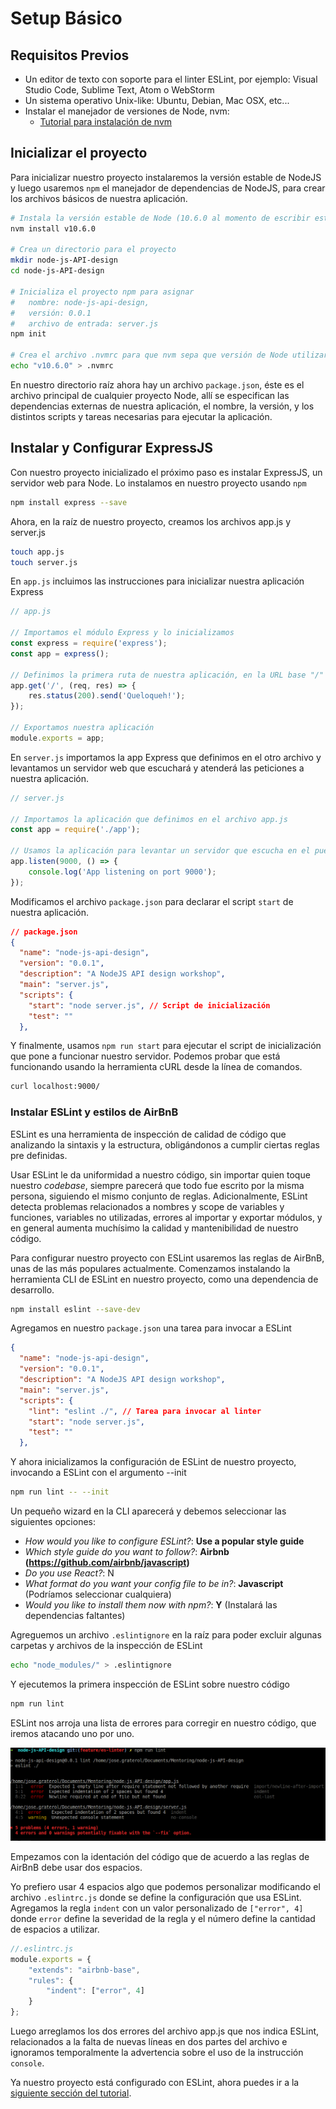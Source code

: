 # Setup Básico

## Requisitos Previos

* Un editor de texto con soporte para el linter ESLint, por ejemplo: Visual Studio Code, Sublime Text, Atom o WebStorm
* Un sistema operativo Unix-like: Ubuntu, Debian, Mac OSX, etc...
* Instalar el manejador de versiones de Node, nvm:
    * [Tutorial para instalación de nvm](https://ingluisbeltran.wordpress.com/2015/10/15/como-gestionar-multiples-versiones-node-con-nvm/)


## Inicializar el proyecto

Para inicializar nuestro proyecto instalaremos la versión estable de NodeJS y luego usaremos `npm` el manejador de dependencias de NodeJS, para crear los archivos básicos de nuestra aplicación.

```bash
# Instala la versión estable de Node (10.6.0 al momento de escribir esto) (nvm instala npm por defecto)
nvm install v10.6.0

# Crea un directorio para el proyecto
mkdir node-js-API-design
cd node-js-API-design

# Inicializa el proyecto npm para asignar
#   nombre: node-js-api-design, 
#   versión: 0.0.1
#   archivo de entrada: server.js
npm init

# Crea el archivo .nvmrc para que nvm sepa que versión de Node utilizar
echo "v10.6.0" > .nvmrc
```

En nuestro directorio raíz ahora hay un archivo `package.json`, éste es el archivo principal de cualquier proyecto Node, allí se especifican las dependencias externas de nuestra aplicación, el nombre, la versión, y los distintos scripts y tareas necesarias para ejecutar la aplicación.

## Instalar y Configurar ExpressJS

Con nuestro proyecto inicializado el próximo paso es instalar ExpressJS, un servidor web para Node. Lo instalamos en nuestro proyecto usando `npm`

```bash
npm install express --save
```

Ahora, en la raíz de nuestro proyecto, creamos los archivos app.js y server.js

```bash
touch app.js
touch server.js
```

En `app.js` incluimos las instrucciones para inicializar nuestra aplicación Express

```javascript
// app.js

// Importamos el módulo Express y lo inicializamos
const express = require('express');
const app = express();

// Definimos la primera ruta de nuestra aplicación, en la URL base "/"
app.get('/', (req, res) => {
    res.status(200).send('Queloqueh!');
});

// Exportamos nuestra aplicación
module.exports = app;
```

En `server.js` importamos la app Express que definimos en el otro archivo y levantamos un servidor web que escuchará y atenderá las peticiones a nuestra aplicación.

```javascript
// server.js

// Importamos la aplicación que definimos en el archivo app.js
const app = require('./app');

// Usamos la aplicación para levantar un servidor que escucha en el puerto 9000
app.listen(9000, () => {
    console.log('App listening on port 9000');
});
```

Modificamos el archivo `package.json` para declarar el script `start` de nuestra aplicación.

```json
// package.json
{
  "name": "node-js-api-design",
  "version": "0.0.1",
  "description": "A NodeJS API design workshop",
  "main": "server.js",
  "scripts": {    
    "start": "node server.js", // Script de inicialización
    "test": ""
  },
```

Y finalmente, usamos `npm run start` para ejecutar el script de inicialización que pone a funcionar nuestro servidor. Podemos probar que está funcionando usando la herramienta cURL desde la línea de comandos.

```bash
curl localhost:9000/
```

### Instalar ESLint y estilos de AirBnB

ESLint es una herramienta de inspección de calidad de código que analizando la sintaxis y la estructura, obligándonos a cumplir ciertas reglas pre definidas.

Usar ESLint le da uniformidad a nuestro código, sin importar quien toque nuestro *codebase*, siempre parecerá que todo fue escrito por la misma persona, siguiendo el mismo conjunto de reglas. Adicionalmente, ESLint detecta problemas relacionados a nombres y scope de variables y funciones, variables no utilizadas, errores al importar y exportar módulos, y en general aumenta muchísimo la calidad y mantenibilidad de nuestro código.

Para configurar nuestro proyecto con ESLint usaremos las reglas de AirBnB, unas de las más populares actualmente. Comenzamos instalando la herramienta CLI de ESLint en nuestro proyecto, como una dependencia de desarrollo.

```bash
npm install eslint --save-dev
```

Agregamos en nuestro `package.json` una tarea para invocar a ESLint

```json
{
  "name": "node-js-api-design",
  "version": "0.0.1",
  "description": "A NodeJS API design workshop",
  "main": "server.js",
  "scripts": {    
    "lint": "eslint ./", // Tarea para invocar al linter
    "start": "node server.js",
    "test": ""
  },
```

Y ahora inicializamos la configuración de ESLint de nuestro proyecto, invocando a ESLint con el argumento --init

```bash
npm run lint -- --init
```

Un pequeño wizard en la CLI aparecerá y debemos seleccionar las siguientes opciones:

+ *How would you like to configure ESLint?*: **Use a popular style guide**
+ *Which style guide do you want to follow?*: **Airbnb (https://github.com/airbnb/javascript)**
+ *Do you use React?*: N
+ *What format do you want your config file to be in?*: **Javascript** (Podríamos seleccionar cualquiera)
+ *Would you like to install them now with npm?*: **Y** (Instalará las dependencias faltantes)

Agreguemos un archivo `.eslintignore` en la raíz para poder excluir algunas carpetas y archivos de la inspección de ESLint

```bash
echo "node_modules/" > .eslintignore
```

Y ejecutemos la primera inspección de ESLint sobre nuestro código

```bash
npm run lint
```

ESLint nos arroja una lista de errores para corregir en nuestro código, que iremos atacando uno por uno.

![ESLint first result](img/ESLint-01.png)

Empezamos con la identación del código que de acuerdo a las reglas de AirBnB debe usar dos espacios. 

Yo prefiero usar 4 espacios algo que podemos personalizar modificando el archivo `.eslintrc.js` donde se define la configuración que usa ESLint. Agregamos la regla `indent` con un valor personalizado de `["error", 4]` donde `error` define la severidad de la regla y el número define la cantidad de espacios a utilizar.

```javascript
//.eslintrc.js
module.exports = {
    "extends": "airbnb-base",
    "rules": {
        "indent": ["error", 4]
    }    
};
```

Luego arreglamos los dos errores del archivo app.js que nos indica ESLint, relacionados a la falta de nuevas líneas en dos partes del archivo e ignoramos temporalmente la advertencia sobre el uso de la instrucción `console`.

Ya nuestro proyecto está configurado con ESLint, ahora puedes ir a la [siguiente sección del tutorial](02.-INTRODUCCION_AL_TDD_CON_JEST.md).